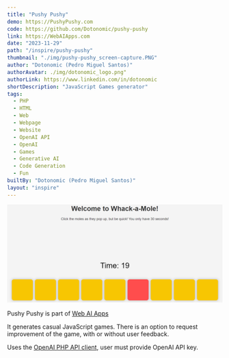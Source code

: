 ```yaml
---
title: "Pushy Pushy"
demo: https://PushyPushy.com
code: https://github.com/Dotonomic/pushy-pushy
link: https://WebAIApps.com
date: "2023-11-29"
path: "/inspire/pushy-pushy"
thumbnail: "./img/pushy-pushy_screen-capture.PNG"
author: "Dotonomic (Pedro Miguel Santos)"
authorAvatar: ./img/dotonomic_logo.png"
authorLink: https://www.linkedin.com/in/dotonomic
shortDescription: "JavaScript Games generator"
tags:
  - PHP
  - HTML
  - Web
  - Webpage
  - Website
  - OpenAI API
  - OpenAI
  - Games
  - Generative AI
  - Code Generation
  - Fun
builtBy: "Dotonomic (Pedro Miguel Santos)"
layout: "inspire"
---
```


![wack-a-mole](./img/wack-a-mole.png)

Pushy Pushy is part of [Web AI Apps](https://WebAIApps.com)

It generates casual JavaScript games. There is an option to request improvement of the game, with or without user feedback.

Uses the [OpenAI PHP API client](https://github.com/openai-php/client), user must provide OpenAI API key.
